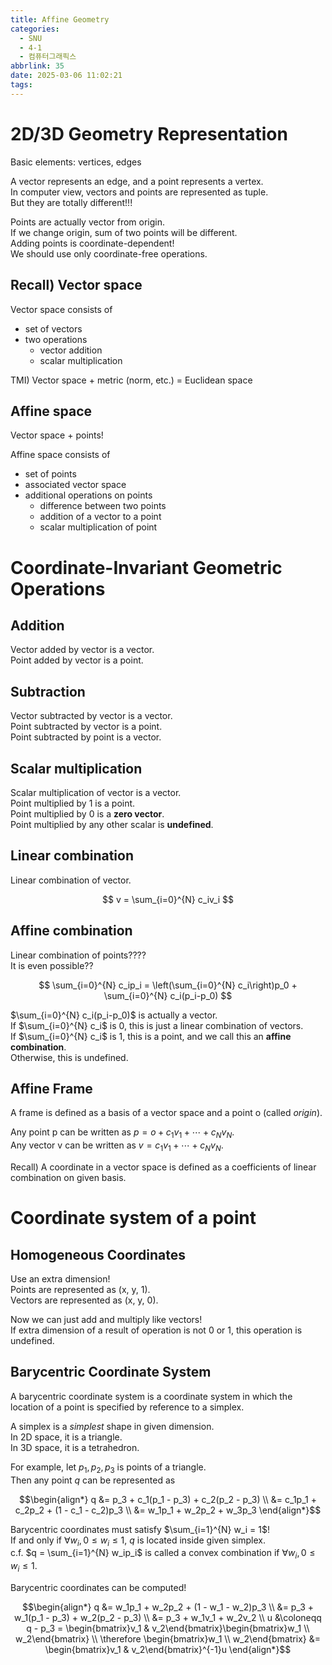 ```yaml
---
title: Affine Geometry
categories:
  - SNU
  - 4-1
  - 컴퓨터그래픽스
abbrlink: 35
date: 2025-03-06 11:02:21
tags:
---
```


# 2D/3D Geometry Representation

Basic elements: vertices, edges

A vector represents an edge, and a point represents a vertex.  
In computer view, vectors and points are represented as tuple.  
But they are totally different!!!

Points are actually vector from origin.  
If we change origin, sum of two points will be different.  
Adding points is coordinate-dependent!  
We should use only coordinate-free operations.

## Recall) Vector space

Vector space consists of

- set of vectors
- two operations
  - vector addition
  - scalar multiplication

TMI) Vector space + metric (norm, etc.) = Euclidean space

## Affine space

Vector space + points!

Affine space consists of

- set of points
- associated vector space
- additional operations on points
  - difference between two points
  - addition of a vector to a point
  - scalar multiplication of point

# Coordinate-Invariant Geometric Operations

## Addition

Vector added by vector is a vector.  
Point added by vector is a point.

## Subtraction

Vector subtracted by vector is a vector.  
Point subtracted by vector is a point.  
Point subtracted by point is a vector.

## Scalar multiplication

Scalar multiplication of vector is a vector.  
Point multiplied by 1 is a point.  
Point multiplied by 0 is a **zero vector**.  
Point multiplied by any other scalar is **undefined**.

## Linear combination

Linear combination of vector.

$$ v = \sum_{i=0}^{N} c_iv_i $$

## Affine combination

Linear combination of points????  
It is even possible??

$$ \sum_{i=0}^{N} c_ip_i = \left(\sum_{i=0}^{N} c_i\right)p_0 + \sum_{i=0}^{N} c_i(p_i-p_0) $$

$\sum_{i=0}^{N} c_i(p_i-p_0)$ is actually a vector.  
If $\sum_{i=0}^{N} c_i$ is 0, this is just a linear combination of vectors.  
If $\sum_{i=0}^{N} c_i$ is 1, this is a point, and we call this an **affine combination**.  
Otherwise, this is undefined.

## Affine Frame

A frame is defined as a basis of a vector space and a point o (called *origin*).

Any point p can be written as $p = o + c_1v_1 + \cdots + c_Nv_N$.  
Any vector v can be written as $v = c_1v_1 + \cdots + c_Nv_N$.

Recall) A coordinate in a vector space is defined as a coefficients of linear combination on given basis.

# Coordinate system of a point

## Homogeneous Coordinates

Use an extra dimension!  
Points are represented as (x, y, 1).  
Vectors are represented as (x, y, 0).

Now we can just add and multiply like vectors!  
If extra dimension of a result of operation is not 0 or 1, this operation is undefined.

## Barycentric Coordinate System

A barycentric coordinate system is a coordinate system in which the location of a point is specified by reference to a simplex.

A simplex is a *simplest* shape in given dimension.  
In 2D space, it is a triangle.  
In 3D space, it is a tetrahedron.

For example, let $p_1, p_2, p_3$ is points of a triangle.  
Then any point $q$ can be represented as

$$\begin{align*}
q &= p_3 + c_1(p_1 - p_3) + c_2(p_2 - p_3) \\
&= c_1p_1 + c_2p_2 + (1 - c_1 - c_2)p_3 \\
&= w_1p_1 + w_2p_2 + w_3p_3
\end{align*}$$

Barycentric coordinates must satisfy $\sum_{i=1}^{N} w_i = 1$!  
If and only if $\forall w_i, 0 \leq w_i \leq 1$, $q$ is located inside given simplex.  
c.f. $q = \sum_{i=1}^{N} w_ip_i$ is called a convex combination if $\forall w_i, 0 \leq w_i \leq 1$.

Barycentric coordinates can be computed!

$$\begin{align*}
q &= w_1p_1 + w_2p_2 + (1 - w_1 - w_2)p_3 \\
&= p_3 + w_1(p_1 - p_3) + w_2(p_2 - p_3) \\
&= p_3 + w_1v_1 + w_2v_2 \\
u &\coloneqq q - p_3 = \begin{bmatrix}v_1 & v_2\end{bmatrix}\begin{bmatrix}w_1 \\ w_2\end{bmatrix} \\
\therefore \begin{bmatrix}w_1 \\ w_2\end{bmatrix} &= \begin{bmatrix}v_1 & v_2\end{bmatrix}^{-1}u
\end{align*}$$
